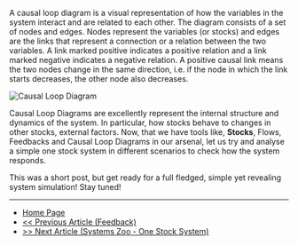 A causal loop diagram is a visual representation of how the variables in the system interact and are related to each other.  The diagram consists of a set of nodes and edges.  Nodes represent the variables (or stocks) and edges are the links that represent a connection or a relation between the two variables.  A link marked positive indicates a positive relation and a link marked negative indicates a negative relation.  A positive causal link means the two nodes change in the same direction, i.e.  if the node in which the link starts decreases, the other node also decreases.

![Causal Loop Diagram](https://sohamphanseiitb.github.io/Think-in-Systems/assets/system-dynamics/CLD-I.PNG)

Causal Loop Diagrams are excellently represent the internal structure and dynamics of the system. In particular, how stocks behave to changes in other stocks, external factors. Now, that we have tools like, **Stocks**, Flows, Feedbacks and Causal Loop Diagrams in our arsenal, let us try and analyse a simple one stock system in different scenarios to check how the system responds. 

This was a short post, but get ready for a full fledged, simple yet revealing system simulation! Stay tuned!

---

- [Home Page](https://sohamphanseiitb.github.io/Think-in-Systems/index.html)
- [<< Previous Article (Feedback)](https://sohamphanseiitb.github.io/Think-in-Systems/Systems_Theory/system_dynamics/feedback.html)
- [>> Next Article (Systems Zoo - One Stock System)](https://sohamphanseiitb.github.io/Think-in-Systems/Systems_Theory/system_dynamics/one_stock_sys.html)
